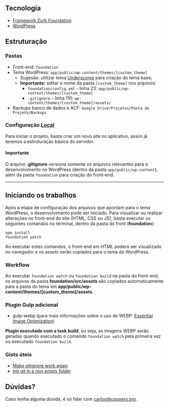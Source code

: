 ## Tecnologia
- [Framework Zurb Foundation](https://foundation.zurb.com/sites/docs/)
- [WordPress](https://br.wordpress.org/)

## Estruturação

### Pastas
- Front-end: `foundation`
- Tema WordPress: `app/public/wp-content/themes/[custom_theme]`
  - Sugesão: utilizar tema [Underscores](https://underscores.me/) para criação do tema base;
  - **Importante:** editar o nome da pasta `[custom_theme]` nos arquivos:
    - `foundation/config.yml` - linha 23: `app/public/wp-content/themes/[custom_theme]`
    - `.gitignore` - linha 110: `wp-content/themes/[custom_theme]/assets/`
- Backups banco de dados e ACF: `Google Drive/Projetos/Pasta do Projeto/Backups`

### Configuração [Local](https://local.getflywheel.com/)
Para iniciar o projeto, basta criar um novo site no aplicativo, assim já teremos a estruturação básica do servidor.

#### Importante
O arquivo **.gitignore** versiona somente os arquivos relevantes para o desenvolvimento no WordPress (dentro da pasta `app/public/wp-content`), além da pasta `foundation` para criação do front-end.

---

## Iniciando os trabalhos
Após a etapa de configuração dos arquivos que apontam para o tema WordPress, o desenvolvimento pode ser iniciado. Para visualizar ou realizar alterações no front-end do site (HTML, CSS ou JS), basta executar os seguintes comandos no terminal, dentro da pasta do front (**foundation**):

```
npm install
foundation watch
```

Ao executar estes comandos, o front-end em HTML poderá ser visualizado no navegador e os assets serão copiados para o tema do WordPress.

### Workflow
Ao executar `foundation watch` ou `foundation build` na pasta do front-end, os arquivos da pasta **foundation/src/assets** são copiados automaticamente para a pasta do tema em **app/public/wp-content/themes/[custom_theme]/assets**.

### Plugin Gulp adicional
- gulp-webp (para mais informações sobre o uso de WEBP: [Essential Image Optimization](https://images.guide))

**Plugin executado com a task _build_**, ou seja, as imagens WEBP serão geradas quando executado o comando `foundation watch` pela primeira vez ou executado `foundation build`.

### Gists úteis
- [Make gitignore work again](https://gist.github.com/CarlosSouza/c5e55aa9973a2071410eb029101759c8)
- [Init git in a non empty folder](https://gist.github.com/CarlosSouza/e094bbd18f4e1859050f5f9e396bfe47)

## Dúvidas?
Caso tenha alguma dúvida, é só falar com carlos@coopers.pro.
